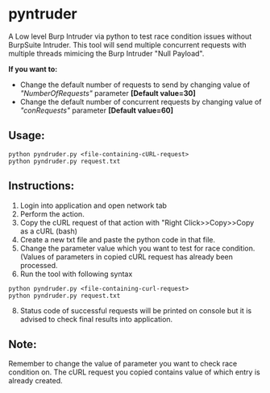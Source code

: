 # pyntruder
A Low level Burp Intruder via python to test race condition issues without BurpSuite Intruder. This tool will send multiple concurrent requests with multiple threads mimicing the Burp Intruder "Null Payload". 

**If you want to:**
- Change the default number of requests to send by changing value of *"NumberOfRequests"* parameter **[Default value=30]**
- Change the default number of concurrent requests by changing value of *"conRequests"* parameter **[Default value=60]**

Usage:
-----
```
python pyndruder.py <file-containing-cURL-request>
python pyndruder.py request.txt
```

Instructions:
---
1. Login into application and open network tab
2. Perform the action.
3. Copy the cURL request of that action with "Right Click>>Copy>>Copy as a cURL (bash)
4. Create a new txt file and paste the python code in that file. 
5. Change the parameter value which you want to test for race condition. (Values of parameters in copied cURL request has already been processed. 
7. Run the tool with following syntax
```
python pyndruder.py <file-containing-curl-request>
python pyndruder.py request.txt
```
8. Status code of successful requests will be printed on console but it is advised to check final results into application.

Note:
---------
Remember to change the value of parameter you want to check race condition on. The cURL request you copied contains value of which entry is already created. 


